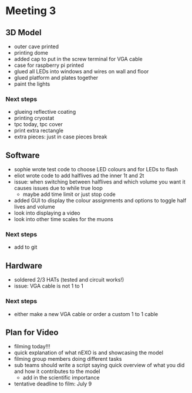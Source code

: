 # Meeting 3

## 3D Model
- outer cave printed
- printing dome
- added cap to put in the screw terminal for VGA cable
- case for raspberry pi printed
- glued all LEDs into windows and wires on wall and floor
- glued platform and plates together
- paint the lights

### Next steps
- glueing reflective coating
- printing cryostat
- tpc today, tpc cover
- print extra rectangle
- extra pieces: just in case pieces break

## Software
- sophie wrote test code to choose LED colours and for LEDs to flash
- eliot wrote code to add halflives ad the inner 1t and 2t
- issue: when switching between halflives and which volume you want it causes issues due to while true loop
  - maybe add time limit or just stop code
- added GUI to display the colour assignments and options to toggle half lives and volume
- look into displaying a video
- look into other time scales for the muons

### Next steps
- add to git

## Hardware
- soldered 2/3 HATs (tested and circuit works!)
- issue: VGA cable is not 1 to 1

### Next steps
- either make a new VGA cable or order a custom 1 to 1 cable

## Plan for Video
- filming today!!!
- quick explanation of what nEXO is and showcasing the model
- filming group members doing different tasks
- sub teams should write a script saying quick overview of what you did and how it contributes to the model
  - add in the scientific importance
- tentative deadline to film: July 9
  
